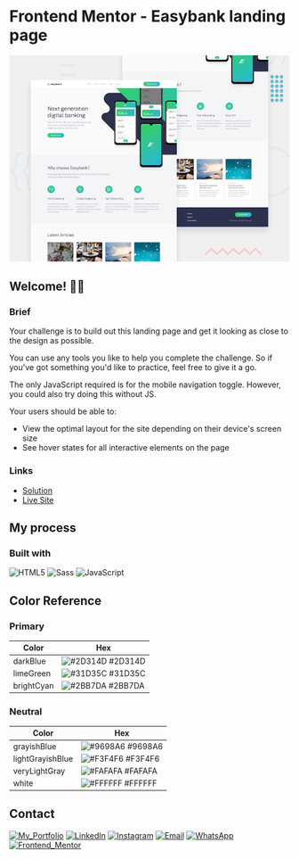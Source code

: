 # Frontend Mentor - Easybank landing page

![Design preview for the Easybank landing page coding challenge](./design/desktop-preview.jpg)

## Welcome! 👋🏻

### Brief

Your challenge is to build out this landing page and get it looking as close to the design as possible.

You can use any tools you like to help you complete the challenge. So if you've got something you'd like to practice, feel free to give it a go.

The only JavaScript required is for the mobile navigation toggle. However, you could also try doing this without JS.

Your users should be able to:

- View the optimal layout for the site depending on their device's screen size
- See hover states for all interactive elements on the page

### Links

- [Solution](https://www.frontendmentor.io/solutions/easybank-landing-page-y5fvB-Owio)
- [Live Site](https://aimarbustamante.github.io/easybank-landing-page-master/)

## My process

### Built with

![HTML5](https://img.shields.io/badge/HTML5-E34F26?style=for-the-badge&logo=html5&logoColor=white)
![Sass](https://img.shields.io/badge/Sass-CC6699?style=for-the-badge&logo=sass&logoColor=white)
![JavaScript](https://img.shields.io/badge/JavaScript-323330?style=for-the-badge&logo=javascript&logoColor=F7DF1E)

## Color Reference

### Primary

| Color             | Hex                                                                |
| ----------------- | ------------------------------------------------------------------ |
| darkBlue | ![#2D314D](https://via.placeholder.com/10/2D314D?text=+) #2D314D |
| limeGreen | ![#31D35C](https://via.placeholder.com/10/31D35C?text=+) #31D35C |
| brightCyan | ![#2BB7DA](https://via.placeholder.com/10/2BB7DA?text=+) #2BB7DA |

### Neutral

| Color             | Hex                                                                |
| ----------------- | ------------------------------------------------------------------ |
| grayishBlue | ![#9698A6](https://via.placeholder.com/10/9698A6?text=+) #9698A6 |
| lightGrayishBlue | ![#F3F4F6](https://via.placeholder.com/10/F3F4F6?text=+) #F3F4F6 |
| veryLightGray | ![#FAFAFA](https://via.placeholder.com/10/FAFAFA?text=+) #FAFAFA |
| white | ![#FFFFFF](https://via.placeholder.com/10/FFFFFF?text=+) #FFFFFF |

## Contact

[![My_Portfolio](https://img.shields.io/badge/my_portfolio-000?style=for-the-badge&logo=ko-fi&logoColor=white)](https://aimarbusta.netlify.app/)
[![LinkedIn](https://img.shields.io/badge/linkedin-0A66C2?style=for-the-badge&logo=linkedin&logoColor=white)](https://www.linkedin.com/in/aimarbustamante/)
[![Instagram](https://img.shields.io/badge/Instagram-E4405F?style=for-the-badge&logo=instagram&logoColor=white)](https://www.instagram.com/aimarbusta.dev/) 
[![Email](https://img.shields.io/badge/Microsoft_Outlook-0078D4?style=for-the-badge&logo=microsoft-outlook&logoColor=white)](mailto:aimarbustamante379@hotmail.com) 
[![WhatsApp](https://img.shields.io/badge/WhatsApp-25D366?style=for-the-badge&logo=whatsapp&logoColor=white)](https://wa.me/65167602) 
[![Frontend_Mentor](https://img.shields.io/badge/Frontend_Mentor-3F54A3?style=for-the-badge&logo=frontendmentor&logoColor=white)](https://www.frontendmentor.io/profile/AimarBustamante) 

